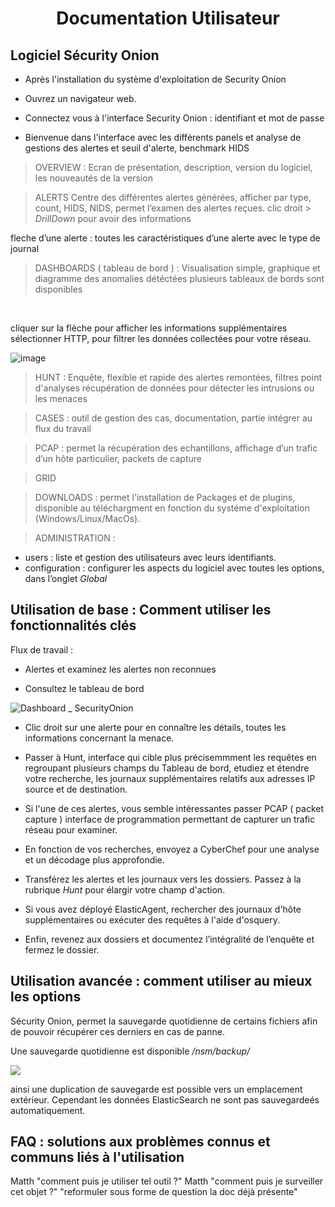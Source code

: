<div align="center"><h1>Documentation Utilisateur</h1></div>

## Logiciel Sécurity Onion 

- Après l'installation du système d'exploitation de Security Onion
  
- Ouvrez un navigateur web.
  
- Connectez vous à l'interface Security Onion :
identifiant et mot de passe 

 - Bienvenue dans l'interface avec les différents panels et analyse de gestions des alertes et seuil d'alerte, benchmark HIDS

> OVERVIEW :
Ecran de présentation, description, version du logiciel, les nouveautés de la version

> ALERTS 
Centre des différentes alertes générées, afficher par type, count,  HIDS, NIDS, permet l’examen des alertes reçues. clic droit >  _DrillDown_ pour avoir des informations 

fleche d’une alerte : toutes les caractéristiques d’une alerte avec le type de journal 

> DASHBOARDS ( tableau de bord ) :
Visualisation simple, graphique et diagramme des anomalies détéctées
plusieurs tableaux de bords sont disponibles 

<br/>

cliquer sur la flèche pour afficher les informations supplémentaires 
sélectionner HTTP, pour filtrer les données collectées pour votre réseau. 

![image](https://github.com/user-attachments/assets/ab071ac4-8d84-4f84-8b45-ea250a2c0be7)


> HUNT :
Enquête, flexible et rapide des alertes remontées, filtres point d'analyses 
récupération de données pour détecter les intrusions ou les menaces

> CASES :
outil de gestion des cas, documentation, partie intégrer au flux du travail 

> PCAP :
permet la récupération des echantillons, affichage d’un trafic d’un hôte particulier, packets de capture 

> GRID 

> DOWNLOADS :
permet l'installation de Packages et de plugins, disponible au téléchargment en fonction du systéme d'exploitation (Windows/Linux/MacOs). 


> ADMINISTRATION :
* users : liste et gestion des utilisateurs avec leurs identifiants.
* configuration : configurer les aspects du logiciel avec toutes les options, dans l’onglet _Global_ 






## Utilisation de base : Comment utiliser les fonctionnalités clés

Flux de travail : 
- Alertes et examinez les alertes non reconnues
  
- Consultez le tableau de bord
  
 ![Dashboard _ SecurityOnion](https://docs.securityonion.net/en/2.4/_images/53_dashboards.png)

 - Clic droit sur une alerte pour en connaître les détails, toutes les informations concernant la menace. 
  
- Passer à Hunt, interface qui cible plus précisemmment les requêtes en regroupant plusieurs champs du Tableau de bord, etudiez et étendre votre recherche, les journaux supplémentaires relatifs aux adresses IP source et de destination.
  
- Si l'une de ces alertes, vous semble intéressantes passer PCAP ( packet capture ) interface de programmation permettant de capturer un trafic réseau pour examiner.

- En fonction de vos recherches, envoyez a CyberChef pour une analyse et un décodage plus approfondie.

- Transférez les alertes et les journaux vers les dossiers. Passez à la rubrique _Hunt_ pour élargir votre champ d'action.

- Si vous avez déployé ElasticAgent, rechercher des journaux d'hôte supplémentaires ou exécuter des requêtes à l'aide d'osquery.
  
- Enfin, revenez aux dossiers et documentez l’intégralité de l’enquête et fermez le dossier.

## Utilisation avancée : comment utiliser au mieux les options

Sécurity Onion, permet la sauvegarde quotidienne de certains fichiers afin de pouvoir récupérer ces derniers en cas de panne. 


Une sauvegarde quotidienne est disponible _/nsm/backup/_ 

![](https://docs.securityonion.net/en/2.4/_images/config-item-backup.png)

ainsi une duplication de sauvegarde est possible vers un emplacement extérieur. Cependant les données ElasticSearch ne sont pas sauvegardeés automatiquement.


## FAQ : solutions aux problèmes connus et communs liés à l'utilisation
Matth "comment puis je utiliser tel outil ?"
Matth "comment puis je surveiller cet objet ?"
"reformuler sous forme de question la doc déjà présente"
